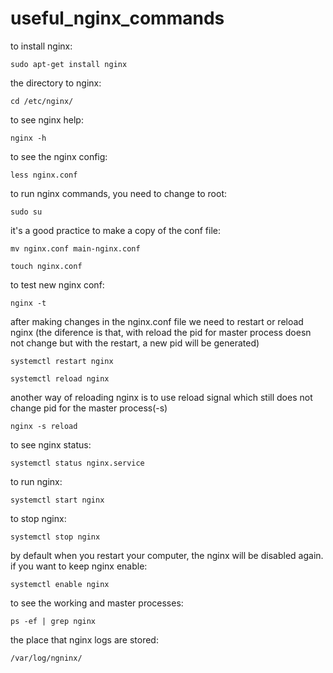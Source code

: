 # useful_nginx_commands

to install nginx:
``` 
sudo apt-get install nginx
```
the directory to nginx:
```
cd /etc/nginx/
```
to see nginx help:
```
nginx -h
```
to see the nginx config:
```
less nginx.conf
```
to run nginx commands, you need to change to root:
```
sudo su
```
it's a good practice to make a copy of the conf file:
```
mv nginx.conf main-nginx.conf
```
```
touch nginx.conf
```
to test new nginx conf:
```
nginx -t
```
after making changes in the nginx.conf file we need to
restart or reload nginx (the diference is that, with reload the pid for master process doesn not change
but with the restart, a new pid will be generated)
```
systemctl restart nginx
```
```
systemctl reload nginx 
```
another way of reloading nginx is to use reload signal which still does not change pid for the master process(-s)
```
nginx -s reload
```
to see nginx status:
```
systemctl status nginx.service
```
to run nginx:
```
systemctl start nginx
```
to stop nginx:
```
systemctl stop nginx
```
by default when you restart your computer, the nginx will be disabled again.
if you want to keep nginx enable:
```
systemctl enable nginx
```
to see the working and master processes:
```
ps -ef | grep nginx
```
the place that nginx logs are stored:
```
/var/log/ngninx/
```
